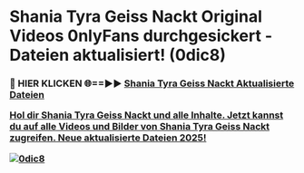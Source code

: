 # Shania Tyra Geiss Nackt Original Videos 0nlyFans durchgesickert - Dateien aktualisiert! (0dic8)

<h3>🔴 HIER KLICKEN 🌐==►► <a href="https://tinyurl.com/h6vf6nb8" rel="nofollow">Shania Tyra Geiss Nackt Aktualisierte Dateien

Hol dir Shania Tyra Geiss Nackt und alle Inhalte. Jetzt kannst du auf alle Videos und Bilder von Shania Tyra Geiss Nackt zugreifen. Neue aktualisierte Dateien 2025!

[![0dic8](https://i.imgur.com/sD4kR3V.gif)](https://tinyurl.com/h6vf6nb8)
